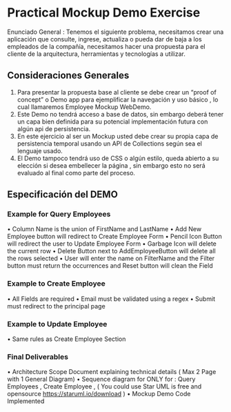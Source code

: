 # Practical Mockup Demo Exercise

Enunciado General : Tenemos el siguiente problema, necesitamos crear una aplicación que consulte, ingrese, actualiza o pueda dar de baja a los empleados de la compañía, necesitamos hacer una propuesta para el cliente de la arquitectura, herramientas y tecnologías a utilizar.

## Consideraciones Generales

1. Para presentar la propuesta base al cliente se debe crear un “proof of concept” o Demo app para ejemplificar la navegación y uso básico , lo cual llamaremos Employee Mockup WebDemo.
2. Este Demo no tendrá acceso a base de datos, sin embargo deberá tener un capa bien definida para su potencial implementación futura con algún api de persistencia.
3. En este ejercicio al ser un Mockup usted debe crear su propia capa de persistencia temporal usando un API de Collections  según sea el lenguaje usado.
4. El Demo tampoco tendrá uso de CSS o algún estilo, queda abierto a su elección si desea embellecer la página , sin embargo esto no será evaluado al final como parte del proceso.

## Especificación del DEMO

### Example for Query Employees

•	Column Name is the union of FirstName and LastName
•	Add New Employee button will redirect to Create Employee Form
•	Pencil Icon Button will redirect the user to Update Employee Form
•	Garbage Icon will delete the current row
•	Delete Button next to AddEmployeeButton will delete all the rows selected
•	User will enter the name on FilterName and the Filter button must return the occurrences and Reset button will clean the Field

### Example to Create Employee

•	All Fields are required
•	Email must be validated using a regex 
•	Submit must redirect to the principal page


### Example to Update Employee

•	Same rules as Create Employee Section

### Final Deliverables

•	Architecture Scope Document explaining technical details ( Max 2 Page with 1 General Diagram)
•	Sequence diagram for ONLY for : Query Employees , Create Employee , ( You could use Star UML is free and opensource  https://staruml.io/download )
•	Mockup Demo Code Implemented 
